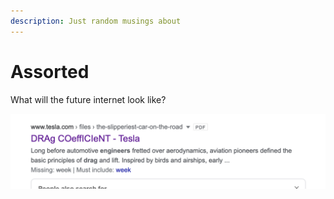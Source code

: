 ```yaml
---
description: Just random musings about
---
```


# Assorted

What will the future internet look like? 

![Tesla saves their files under mOcking sPOngEbOb sqUArepAnTs TexT ](../.gitbook/assets/image%20%281%29.png)



